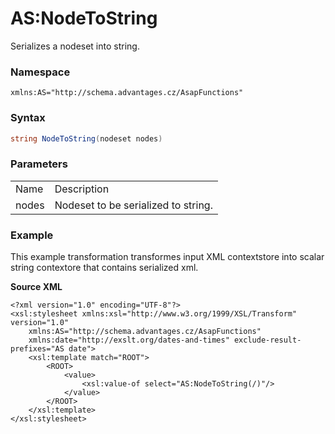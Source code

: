 # AS:NodeToString

Serializes a nodeset into string.

### Namespace

`xmlns:AS="http://schema.advantages.cz/AsapFunctions"`

### Syntax

``` csharp
string NodeToString(nodeset nodes)
```

### Parameters

|       |                                     |
|-------|-------------------------------------|
| Name  | Description                         |
| nodes | Nodeset to be serialized to string. |

### Example

This example transformation transformes input XML contextstore into scalar string contextore that contains serialized xml.

**Source XML**

``` html/xml
<?xml version="1.0" encoding="UTF-8"?>
<xsl:stylesheet xmlns:xsl="http://www.w3.org/1999/XSL/Transform" version="1.0"
    xmlns:AS="http://schema.advantages.cz/AsapFunctions"
    xmlns:date="http://exslt.org/dates-and-times" exclude-result-prefixes="AS date">
    <xsl:template match="ROOT">
        <ROOT>
            <value>
                <xsl:value-of select="AS:NodeToString(/)"/>
            </value>
        </ROOT>
    </xsl:template>
</xsl:stylesheet>
```
